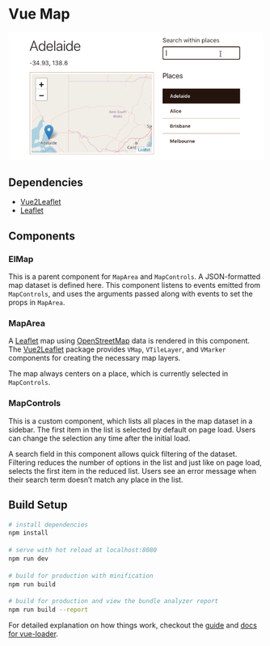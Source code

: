 # Vue Map

![Animated GIF showing an example of map being updated and centered on a place in a list of Australian cities.](./vue-map.gif)

## Dependencies
- [Vue2Leaflet](https://www.npmjs.com/package/vue2-leaflet)
- [Leaflet](https://www.npmjs.com/package/leaflet)

## Components

### ElMap
This is a parent component for `MapArea` and `MapControls`. A JSON-formatted map dataset is defined here. This component listens to events emitted from `MapControls`, and uses the arguments passed along with events to set the props in `MapArea`.

### MapArea
A [Leaflet](http://leafletjs.com/) map using [OpenStreetMap](https://www.openstreetmap.org) data is rendered in this component. The [Vue2Leaflet](https://www.npmjs.com/package/vue2-leaflet) package provides `VMap`, `VTileLayer`, and `VMarker` components for creating the necessary map layers.

The map always centers on a place, which is currently selected in `MapControls`.

### MapControls
This is a custom component, which lists all places in the map dataset in a sidebar. The first item in the list is selected by default on page load. Users can change the selection any time after the initial load.

A search field in this component allows quick filtering of the dataset. Filtering reduces the number of options in the list and just like on page load, selects the first item in the reduced list. Users see an error message when their search term doesn’t match any place in the list.

## Build Setup

``` bash
# install dependencies
npm install

# serve with hot reload at localhost:8080
npm run dev

# build for production with minification
npm run build

# build for production and view the bundle analyzer report
npm run build --report
```

For detailed explanation on how things work, checkout the [guide](http://vuejs-templates.github.io/webpack/) and [docs for vue-loader](http://vuejs.github.io/vue-loader).
